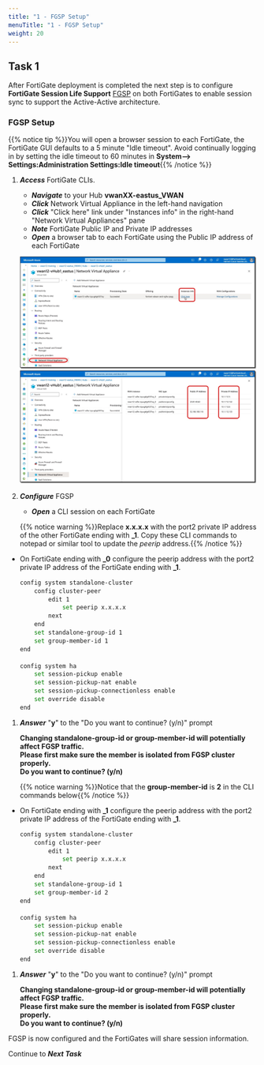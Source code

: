 ```yaml
---
title: "1 - FGSP Setup"
menuTitle: "1 - FGSP Setup"
weight: 20
---
```


## Task 1

After FortiGate deployment is completed the next step is to configure **FortiGate Session Life Support** [FGSP](https://docs.fortinet.com/document/fortigate/7.4.4/administration-guide/869218/fgsp-basic-peer-setup) on both FortiGates to enable session sync to support the  Active-Active architecture.

### FGSP Setup

{{% notice tip %}}You will open a browser session to each FortiGate, the FortiGate GUI defaults to a 5 minute "Idle timeout". Avoid continually logging in by setting the idle timeout to 60 minutes in **System--> Settings:Administration Settings:Idle timeout**{{% /notice %}}

1. ***Access*** FortiGate CLIs.

    - ***Navigate*** to your Hub **vwanXX-eastus_VWAN**
    - ***Click*** Network Virtual Appliance in the left-hand navigation
    - ***Click*** "Click here" link under "Instances info" in the right-hand "Network Virtual Appliances" pane
    - ***Note*** FortiGate Public IP and Private IP addresses
    - ***Open*** a browser tab to each FortiGate using the Public IP address of each FortiGate

    ![fgsp1](../images/fgsp1.jpg)
    ![fgsp2](../images/fgsp2.jpg)

1. ***Configure*** FGSP

    - ***Open*** a CLI session on each FortiGate

    {{% notice warning %}}Replace **x.x.x.x** with the port2 private IP address of the other FortiGate ending with **_1**. Copy these CLI commands to notepad or similar tool to update the *peerip* address.{{% /notice %}}

- On FortiGate ending with **_0** configure the peerip address with the port2 private IP address of the FortiGate ending with **_1**.

    ``` bash
    config system standalone-cluster
        config cluster-peer
            edit 1
                set peerip x.x.x.x
            next
        end
        set standalone-group-id 1
        set group-member-id 1
    end

    config system ha
        set session-pickup enable
        set session-pickup-nat enable
        set session-pickup-connectionless enable
        set override disable
    end
    ```

1. ***Answer*** "**y**" to the "Do you want to continue? (y/n)" prompt

    **Changing standalone-group-id or group-member-id will potentially affect FGSP traffic.**</br>
    **Please first make sure the member is isolated from FGSP cluster properly.**</br>
    **Do you want to continue? (y/n)**</br>

    {{% notice warning %}}Notice that the **group-member-id** is **2** in the CLI commands below{{% /notice %}}

- On FortiGate ending with **_1** configure the peerip address with the port2 private IP address of the FortiGate ending with **_1**.

    ``` bash
    config system standalone-cluster
        config cluster-peer
            edit 1
                set peerip x.x.x.x
            next
        end
        set standalone-group-id 1
        set group-member-id 2
    end

    config system ha
        set session-pickup enable
        set session-pickup-nat enable
        set session-pickup-connectionless enable
        set override disable
    end
    ```

1. ***Answer*** "**y**" to the "Do you want to continue? (y/n)" prompt

    **Changing standalone-group-id or group-member-id will potentially affect FGSP traffic.**</br>
    **Please first make sure the member is isolated from FGSP cluster properly.**</br>
    **Do you want to continue? (y/n)**</br>

FGSP is now configured and the FortiGates will share session information.

Continue to ***Next Task***
